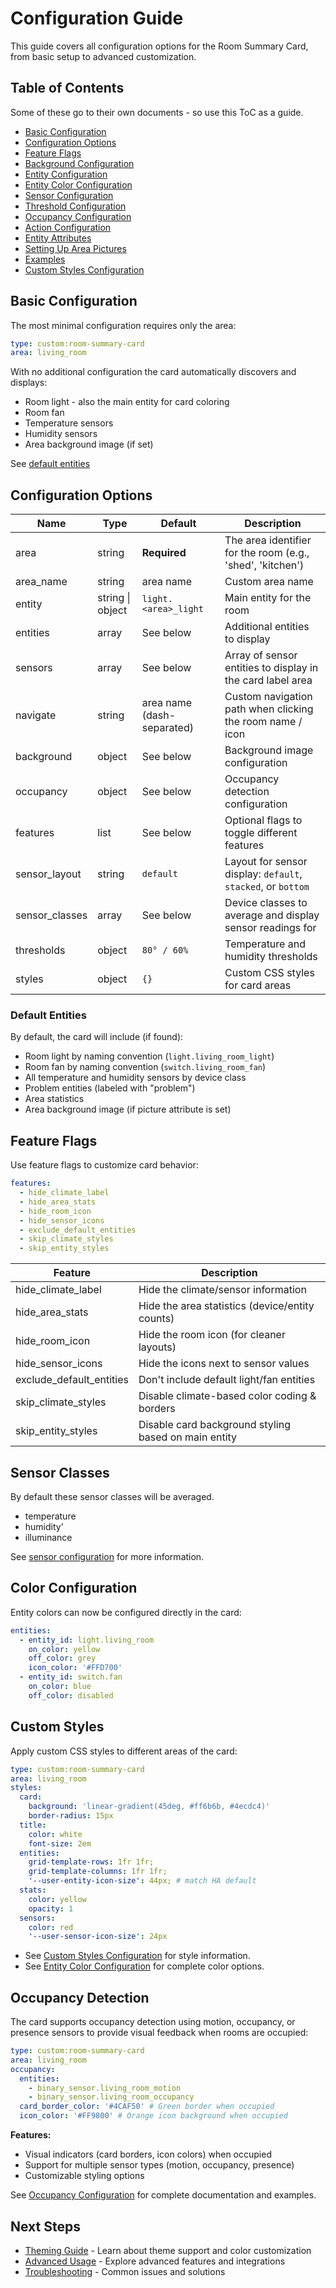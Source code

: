 # Configuration Guide

This guide covers all configuration options for the Room Summary Card, from basic setup to advanced customization.

## Table of Contents

Some of these go to their own documents - so use this ToC as a guide.

- [Basic Configuration](#basic-configuration)
- [Configuration Options](#configuration-options)
- [Feature Flags](#feature-flags)
- [Background Configuration](configuration/BACKGROUND-CONFIGURATION.md)
- [Entity Configuration](configuration/ENTITY-CONFIGURATION.md)
- [Entity Color Configuration](configuration/ENTITY-COLOR-CONFIGURATION.md)
- [Sensor Configuration](configuration/SENSOR-CONFIGURATION.md)
- [Threshold Configuration](configuration/THRESHOLD-CONFIGURATION.md)
- [Occupancy Configuration](configuration/OCCUPANCY-CONFIGURATION.md)
- [Action Configuration](configuration/ACTION-CONFIGURATION.md)
- [Entity Attributes](configuration/ENTITY-ATTRIBUTES.md)
- [Setting Up Area Pictures](configuration/AREA-PICTURES.md)
- [Examples](configuration/EXAMPLES.md)
- [Custom Styles Configuration](configuration/CUSTOM-STYLES.md)

## Basic Configuration

The most minimal configuration requires only the area:

```yaml
type: custom:room-summary-card
area: living_room
```

With no additional configuration the card automatically discovers and displays:

- Room light - also the main entity for card coloring
- Room fan
- Temperature sensors
- Humidity sensors
- Area background image (if set)

See [default entities](#default-entities)

## Configuration Options

| Name           | Type             | Default                    | Description                                                  |
| -------------- | ---------------- | -------------------------- | ------------------------------------------------------------ |
| area           | string           | **Required**               | The area identifier for the room (e.g., 'shed', 'kitchen')   |
| area_name      | string           | area name                  | Custom area name                                             |
| entity         | string \| object | `light.<area>_light`       | Main entity for the room                                     |
| entities       | array            | See below                  | Additional entities to display                               |
| sensors        | array            | See below                  | Array of sensor entities to display in the card label area   |
| navigate       | string           | area name (dash-separated) | Custom navigation path when clicking the room name / icon    |
| background     | object           | See below                  | Background image configuration                               |
| occupancy      | object           | See below                  | Occupancy detection configuration                            |
| features       | list             | See below                  | Optional flags to toggle different features                  |
| sensor_layout  | string           | `default`                  | Layout for sensor display: `default`, `stacked`, or `bottom` |
| sensor_classes | array            | See below                  | Device classes to average and display sensor readings for    |
| thresholds     | object           | `80° / 60%`                | Temperature and humidity thresholds                          |
| styles         | object           | `{}`                       | Custom CSS styles for card areas                             |

### Default Entities

By default, the card will include (if found):

- Room light by naming convention (`light.living_room_light`)
- Room fan by naming convention (`switch.living_room_fan`)
- All temperature and humidity sensors by device class
- Problem entities (labeled with "problem")
- Area statistics
- Area background image (if picture attribute is set)

## Feature Flags

Use feature flags to customize card behavior:

```yaml
features:
  - hide_climate_label
  - hide_area_stats
  - hide_room_icon
  - hide_sensor_icons
  - exclude_default_entities
  - skip_climate_styles
  - skip_entity_styles
```

| Feature                  | Description                                          |
| ------------------------ | ---------------------------------------------------- |
| hide_climate_label       | Hide the climate/sensor information                  |
| hide_area_stats          | Hide the area statistics (device/entity counts)      |
| hide_room_icon           | Hide the room icon (for cleaner layouts)             |
| hide_sensor_icons        | Hide the icons next to sensor values                 |
| exclude_default_entities | Don't include default light/fan entities             |
| skip_climate_styles      | Disable climate-based color coding & borders         |
| skip_entity_styles       | Disable card background styling based on main entity |

## Sensor Classes

By default these sensor classes will be averaged.

- temperature
- humidity'
- illuminance

See [sensor configuration](configuration/SENSOR-CONFIGURATION.md) for more information.

## Color Configuration

Entity colors can now be configured directly in the card:

```yaml
entities:
  - entity_id: light.living_room
    on_color: yellow
    off_color: grey
    icon_color: '#FFD700'
  - entity_id: switch.fan
    on_color: blue
    off_color: disabled
```

## Custom Styles

Apply custom CSS styles to different areas of the card:

```yaml
type: custom:room-summary-card
area: living_room
styles:
  card:
    background: 'linear-gradient(45deg, #ff6b6b, #4ecdc4)'
    border-radius: 15px
  title:
    color: white
    font-size: 2em
  entities:
    grid-template-rows: 1fr 1fr;
    grid-template-columns: 1fr 1fr;
    '--user-entity-icon-size': 44px; # match HA default
  stats:
    color: yellow
    opacity: 1
  sensors:
    color: red
    '--user-sensor-icon-size': 24px
```

- See [Custom Styles Configuration](configuration/CUSTOM-STYLES.md) for style information.
- See [Entity Color Configuration](configuration/ENTITY-COLOR-CONFIGURATION.md) for complete color options.

## Occupancy Detection

The card supports occupancy detection using motion, occupancy, or presence sensors to provide visual feedback when rooms are occupied:

```yaml
type: custom:room-summary-card
area: living_room
occupancy:
  entities:
    - binary_sensor.living_room_motion
    - binary_sensor.living_room_occupancy
  card_border_color: '#4CAF50' # Green border when occupied
  icon_color: '#FF9800' # Orange icon background when occupied
```

**Features:**

- Visual indicators (card borders, icon colors) when occupied
- Support for multiple sensor types (motion, occupancy, presence)
- Customizable styling options

See [Occupancy Configuration](configuration/OCCUPANCY-CONFIGURATION.md) for complete documentation and examples.

## Next Steps

- [Theming Guide](THEMING.md) - Learn about theme support and color customization
- [Advanced Usage](ADVANCED.md) - Explore advanced features and integrations
- [Troubleshooting](TROUBLESHOOTING.md) - Common issues and solutions
